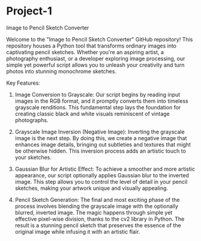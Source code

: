 # Project-1
Image to Pencil Sketch Converter

Welcome to the "Image to Pencil Sketch Converter" GitHub repository! This repository houses a Python tool that transforms ordinary images into captivating pencil sketches. Whether you're an aspiring artist, a photography enthusiast, or a developer exploring image processing, our simple yet powerful script allows you to unleash your creativity and turn photos into stunning monochrome sketches.

Key Features:
1. Image Conversion to Grayscale:
Our script begins by reading input images in the RGB format, and it promptly converts them into timeless grayscale renditions. This fundamental step lays the foundation for creating classic black and white visuals reminiscent of vintage photographs.

2. Grayscale Image Inversion (Negative Image):
Inverting the grayscale image is the next step. By doing this, we create a negative image that enhances image details, bringing out subtleties and textures that might be otherwise hidden. This inversion process adds an artistic touch to your sketches.

3. Gaussian Blur for Artistic Effect:
To achieve a smoother and more artistic appearance, our script optionally applies Gaussian blur to the inverted image. This step allows you to control the level of detail in your pencil sketches, making your artwork unique and visually appealing.

4. Pencil Sketch Generation:
The final and most exciting phase of the process involves blending the grayscale image with the optionally blurred, inverted image. The magic happens through simple yet effective pixel-wise division, thanks to the cv2 library in Python. The result is a stunning pencil sketch that preserves the essence of the original image while infusing it with an artistic flair.
